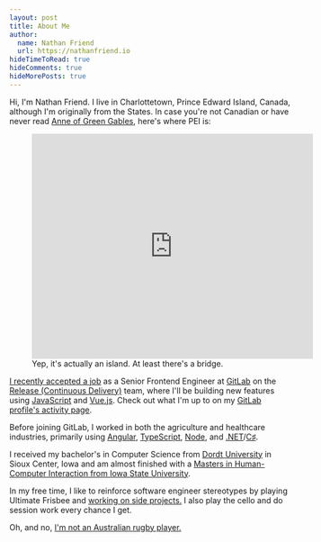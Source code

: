 ```yaml
---
layout: post
title: About Me
author:
  name: Nathan Friend
  url: https://nathanfriend.io
hideTimeToRead: true
hideComments: true
hideMorePosts: true
---
```


<p>
Hi, I'm Nathan Friend.  I live in Charlottetown, Prince Edward Island, Canada, although I'm originally from the States.  In case you're not Canadian or have never read <a href="https://amzn.to/2vQZHka">Anne of Green Gables</a>, here's where PEI is:
</p>

<figure>
    <iframe class="rounded" width="500" height="400" frameborder="0" style="border:0" src="https://www.google.com/maps/embed/v1/view?key=AIzaSyCpnVS9x8mGcpVqLGqnyxKDWf5uByvrWHc&center=46.459775, -63.201704&zoom=8&maptype=satellite" allowfullscreen></iframe>
    <figcaption>Yep, it's actually an island.  At least there's a bridge.</figcaption>
</figure>

<p>
<a href="/2018/12/04/the-next-chapter.html">I recently accepted a job</a> as a Senior Frontend Engineer at <a href="https://about.gitlab.com/">GitLab</a> on the <a href="https://about.gitlab.com/product/continuous-integration/">Release (Continuous Delivery)</a> team, where I'll be building new features using <a href="https://developer.mozilla.org/bm/docs/Web/JavaScript">JavaScript</a> and <a href="https://vuejs.org/">Vue.js</a>. Check out what I'm up to on my <a href="https://gitlab.com/users/nfriend/activity">GitLab profile's activity page</a>.
</p>

<p>
Before joining GitLab, I worked in both the agriculture and healthcare industries, primarily using
<a href="https://angular.io/">Angular</a>, <a href="https://www.typescriptlang.org/">TypeScript</a>, <a href="https://nodejs.org/en/">Node</a>, and <a href="https://www.microsoft.com/net/">.NET</a>/<a href="https://en.wikipedia.org/wiki/C_Sharp_(programming_language)">C♯</a>.
</p>

<p>
I received my bachelor's in Computer Science from <a href="https://www.dordt.edu/">Dordt University</a> in Sioux Center, Iowa and am almost finished with a <a href="http://www.vrac.iastate.edu/hci/">Masters in Human-Computer Interaction from Iowa State University</a>.
</p>

<p>In my free time, I like to reinforce software engineer stereotypes by playing Ultimate Frisbee and <a href="/projects">working on side projects.</a> I also play the cello and do session work every chance I get.</p>

<p>Oh, and no, <a href="https://en.wikipedia.org/wiki/Nathan_Friend">I'm not an Australian rugby player.</a></p>
